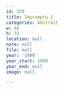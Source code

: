```yaml
---
id: 259
title: Impromptu 1
categories: Abstrait
w: 46
h: 33
location: null
note: null
file: null
year: '1999'
year_start: 1999
year_end: null
image: null

---
```

